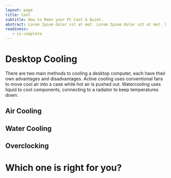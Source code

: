 ```yaml
---
layout: page
title: Cool
subtitle: How to Make your PC Cool & Quiet.
abstract: Lorem Ipsum dolar sit at met. Lorem Ipsum dolar sit at met. Lorem Ipsum dolar sit at met.
readiness:
   - is-complete
---
```



# Desktop Cooling

There are two main methods to cooling a desktop computer, each have their own advantages and disadvantages. Active cooling uses conventional fans to move cool air into a case while hot air is pushed out. Watercooling uses liquid to cool components, connecting to a radiator to keep temperatures down.


## Air Cooling



## Water Cooling



## Overclocking



# Which one is right for you?

